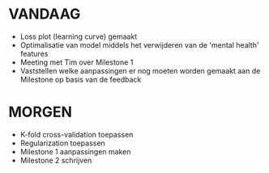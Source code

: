 # VANDAAG
* Loss plot (learning curve) gemaakt
* Optimalisatie van model middels het verwijderen van de 'mental health' features
* Meeting met Tim over Milestone 1
* Vaststellen welke aanpassingen er nog moeten worden gemaakt aan de Milestone op basis van de feedback


# MORGEN
* K-fold cross-validation toepassen
* Regularization toepassen
* Milestone 1 aanpassingen maken
* Milestone 2 schrijven
